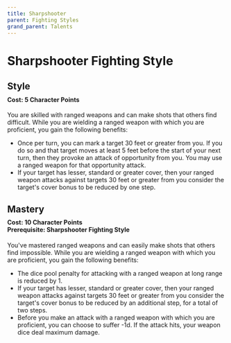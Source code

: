 ```yaml
---
title: Sharpshooter
parent: Fighting Styles
grand_parent: Talents
---
```


# Sharpshooter Fighting Style

## Style

<div style="margin-top:-10px;"></div>

#### **Cost:** 5 Character Points
You are skilled with ranged weapons and can make shots that others find difficult. While you are wielding a ranged weapon with which you are proficient, you gain the following benefits:
* Once per turn, you can mark a target 30 feet or greater from you. If you do so and that target moves at least 5 feet before the start of your next turn, then they provoke an attack of opportunity from you. You may use a ranged weapon for that opportunity attack.
* If your target has lesser, standard or greater cover, then your ranged weapon attacks against targets 30 feet or greater from you consider the target's cover bonus to be reduced by one step.

## Mastery

<div style="margin-top:-10px;"></div>

#### **Cost:** 10 Character Points<br>**Prerequisite:** Sharpshooter Fighting Style
You've mastered ranged weapons and can easily make shots that others find impossible. While you are wielding a ranged weapon with which you are proficient, you gain the following benefits:
* The dice pool penalty for attacking with a ranged weapon at long range is reduced by 1.
* If your target has lesser, standard or greater cover, then your ranged weapon attacks against targets 30 feet or greater from you consider the target's cover bonus to be reduced by an additional step, for a total of two steps.
* Before you make an attack with a ranged weapon with which you are proficient, you can choose to suffer -1d. If the attack hits, your weapon dice deal maximum damage.
